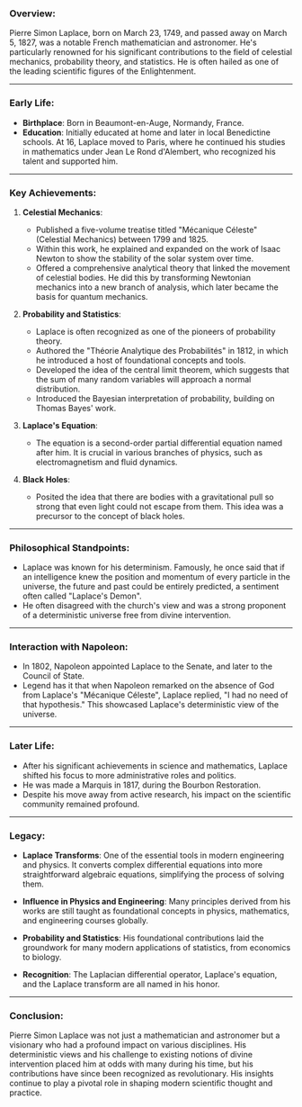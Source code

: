 ### Overview:

Pierre Simon Laplace, born on March 23, 1749, and passed away on March 5, 1827, was a notable French mathematician and astronomer. He's particularly renowned for his significant contributions to the field of celestial mechanics, probability theory, and statistics. He is often hailed as one of the leading scientific figures of the Enlightenment.

---

### Early Life:

- **Birthplace**: Born in Beaumont-en-Auge, Normandy, France.
- **Education**: Initially educated at home and later in local Benedictine schools. At 16, Laplace moved to Paris, where he continued his studies in mathematics under Jean Le Rond d'Alembert, who recognized his talent and supported him.

---

### Key Achievements:

1. **Celestial Mechanics**:
   - Published a five-volume treatise titled "Mécanique Céleste" (Celestial Mechanics) between 1799 and 1825.
   - Within this work, he explained and expanded on the work of Isaac Newton to show the stability of the solar system over time.
   - Offered a comprehensive analytical theory that linked the movement of celestial bodies. He did this by transforming Newtonian mechanics into a new branch of analysis, which later became the basis for quantum mechanics.

2. **Probability and Statistics**:
   - Laplace is often recognized as one of the pioneers of probability theory.
   - Authored the "Théorie Analytique des Probabilités" in 1812, in which he introduced a host of foundational concepts and tools.
   - Developed the idea of the central limit theorem, which suggests that the sum of many random variables will approach a normal distribution.
   - Introduced the Bayesian interpretation of probability, building on Thomas Bayes' work.

3. **Laplace's Equation**:
   - The equation is a second-order partial differential equation named after him. It is crucial in various branches of physics, such as electromagnetism and fluid dynamics.

4. **Black Holes**:
   - Posited the idea that there are bodies with a gravitational pull so strong that even light could not escape from them. This idea was a precursor to the concept of black holes.

---

### Philosophical Standpoints:

- Laplace was known for his determinism. Famously, he once said that if an intelligence knew the position and momentum of every particle in the universe, the future and past could be entirely predicted, a sentiment often called "Laplace's Demon".
- He often disagreed with the church's view and was a strong proponent of a deterministic universe free from divine intervention.

---

### Interaction with Napoleon:

- In 1802, Napoleon appointed Laplace to the Senate, and later to the Council of State.
- Legend has it that when Napoleon remarked on the absence of God from Laplace's "Mécanique Céleste", Laplace replied, "I had no need of that hypothesis." This showcased Laplace's deterministic view of the universe.

---

### Later Life:

- After his significant achievements in science and mathematics, Laplace shifted his focus to more administrative roles and politics.
- He was made a Marquis in 1817, during the Bourbon Restoration.
- Despite his move away from active research, his impact on the scientific community remained profound.

---

### Legacy:

- **Laplace Transforms**: One of the essential tools in modern engineering and physics. It converts complex differential equations into more straightforward algebraic equations, simplifying the process of solving them.
  
- **Influence in Physics and Engineering**: Many principles derived from his works are still taught as foundational concepts in physics, mathematics, and engineering courses globally.
  
- **Probability and Statistics**: His foundational contributions laid the groundwork for many modern applications of statistics, from economics to biology.

- **Recognition**: The Laplacian differential operator, Laplace's equation, and the Laplace transform are all named in his honor.

---

### Conclusion:

Pierre Simon Laplace was not just a mathematician and astronomer but a visionary who had a profound impact on various disciplines. His deterministic views and his challenge to existing notions of divine intervention placed him at odds with many during his time, but his contributions have since been recognized as revolutionary. His insights continue to play a pivotal role in shaping modern scientific thought and practice.